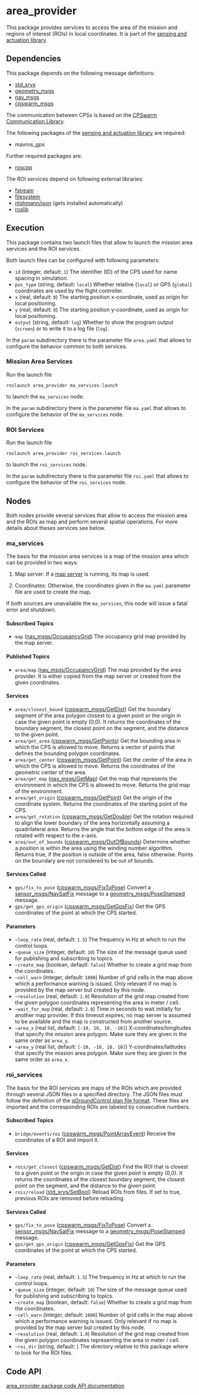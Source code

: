 # area_provider

This package provides services to access the area of the mission and regions of interest (ROIs) in local coordinates. It is part of the [sensing and actuation library](https://github.com/cpswarm/sensing_actuation).

## Dependencies
This package depends on the following message definitions:
* [std_srvs](https://wiki.ros.org/std_srvs)
* [geometry_msgs](https://wiki.ros.org/geometry_msgs)
* [nav_msgs](https://wiki.ros.org/nav_msgs)
* [cpswarm_msgs](https://cpswarm.github.io/cpswarm_msgs/html/index-msg.html)

The communication between CPSs is based on the [CPSwarm Communication Library](https://github.com/cpswarm/swarmio).

The following packages of the [sensing and actuation library](https://github.com/cpswarm/sensing_actuation) are required:
* mavros_gps

Further required packages are:
* [roscpp](https://wiki.ros.org/roscpp/)

The ROI services depend on following external libraries:
* [fstream](https://en.cppreference.com/w/cpp/header/fstream)
* [filesystem](https://en.cppreference.com/w/cpp/filesystem)
* [nlohmann/json](https://github.com/nlohmann/json) (gets installed automatically)
* [roslib](https://wiki.ros.org/roslib)

## Execution
This package contains two launch files that allow to launch the mission area services and the ROI services.

Both launch files can be configured with following parameters:
* `id` (integer, default: `1`)
  The identifier (ID) of the CPS used for name spacing in simulation.
* `pos_type` (string, default: `local`)
  Whether relative (`local`) or GPS (`global`) coordinates are used by the flight controller.
* `x` (real, default: `0`)
  The starting position x-coordinate, used as origin for local positioning.
* `y` (real, default: `0`)
  The starting position y-coordinate, used as origin for local positioning.
* `output` (string, default: `log`)
  Whether to show the program output (`screen`) or to write it to a log file (`log`).

In the `param` subdirectory there is the parameter file `area.yaml` that allows to configure the behavior common to both services.

### Mission Area Services
Run the launch file
```
roslaunch area_provider ma_services.launch
```
to launch the `ma_services` node.

In the `param` subdirectory there is the parameter file `ma.yaml` that allows to configure the behavior of the `ma_services` node.

### ROI Services
Run the launch file
```
roslaunch area_provider roi_services.launch
```
to launch the `roi_services` node.

In the `param` subdirectory there is the parameter file `roi.yaml` that allows to configure the behavior of the `roi_services` node.

## Nodes
Both nodes provide several services that allow to access the mission area and the ROIs as map and perform several spatial operations. For more details about theses services see below.

### ma_services
The basis for the mission area services is a map of the mission area which can be provided in two ways:

1. Map server: If a [map server](https://wiki.ros.org/map_server) is running, its map is used.

2. Coordinates: Otherwise, the coordinates given in the `ma.yaml` parameter file are used to create the map.

If both sources are unavailable the `ma_services`, this node will issue a fatal error and shutdown.

#### Subscribed Topics
* `map` ([nav_msgs/OccupancyGrid](https://docs.ros.org/en/api/nav_msgs/html/msg/OccupancyGrid.html))
  The occupancy grid map provided by the map server.

#### Published Topics
* `area/map` ([nav_msgs/OccupancyGrid](https://docs.ros.org/en/api/nav_msgs/html/msg/OccupancyGrid.html))
  The map provided by the area provider. It is either copied from the map server or created from the given coordinates.

#### Services
* `area/closest_bound` ([cpswarm_msgs/GetDist](https://cpswarm.github.io/cpswarm_msgs/html/srv/GetDist.html))
  Get the boundary segment of the area polygon closest to a given point or the origin in case the given point is empty (0,0). It returns the coordinates of the boundary segment, the closest point on the segment, and the distance to the given point.
* `area/get_area` ([cpswarm_msgs/GetPoints](https://cpswarm.github.io/cpswarm_msgs/html/srv/GetPoints.html))
  Get the bounding area in which the CPS is allowed to move. Returns a vector of points that defines the bounding polygon coordinates.
* `area/get_center` ([cpswarm_msgs/GetPoint](https://cpswarm.github.io/cpswarm_msgs/html/srv/GetPoint.html))
  Get the center of the area in which the CPS is allowed to move. Returns the coordinates of the geometric center of the area.
* `area/get_map` ([nav_msgs/GetMap](https://docs.ros.org/en/api/nav_msgs/html/srv/GetMap.html))
  Get the map that represents the environment in which the CPS is allowed to move. Returns the grid map of the environment.
* `area/get_origin` ([cpswarm_msgs/GetPoint](https://cpswarm.github.io/cpswarm_msgs/html/srv/GetPoint.html))
  Get the origin of the coordinate system. Returns the coordinates of the starting point of the CPS.
* `area/get_rotation` ([cpswarm_msgs/GetDouble](https://cpswarm.github.io/cpswarm_msgs/html/srv/GetDouble.html))
  Get the rotation required to align the lower boundary of the area horizontally assuming a quadrilateral area. Returns the angle that the bottom edge of the area is rotated with respect to the x-axis.
* `area/out_of_bounds` ([cpswarm_msgs/OutOfBounds](https://cpswarm.github.io/cpswarm_msgs/html/srv/OutOfBounds.html))
  Determine whether a position is within the area using the winding number algorithm. Returns true, if the position is outside of the area, false otherwise. Points on the boundary are not considered to be out of bounds.

#### Services Called
* `gps/fix_to_pose` ([cpswarm_msgs/FixToPose](https://cpswarm.github.io/cpswarm_msgs/html/srv/FixToPose.html))
  Convert a [sensor_msgs/NavSatFix](https://docs.ros.org/en/api/sensor_msgs/html/msg/NavSatFix.html) message to a [geometry_msgs/PoseStamped](https://docs.ros.org/en/api/geometry_msgs/html/msg/PoseStamped.html) message.
* `gps/get_gps_origin` ([cpswarm_msgs/GetGpsFix](https://cpswarm.github.io/cpswarm_msgs/html/srv/GetGpsFix.html))
  Get the GPS coordinates of the point at which the CPS started.

#### Parameters
* `~loop_rate` (real, default: `1.5`)
  The frequency in Hz at which to run the control loops.
* `~queue_size` (integer, default: `10`)
  The size of the message queue used for publishing and subscribing to topics.
* `~create_map` (boolean, default: `false`)
  Whether to create a grid map from the coordinates.
* `~cell_warn` (integer, default: `1000`)
  Number of grid cells in the map above which a performance warning is issued. Only relevant if no map is provided by the map server but created by this node.
* `~resolution` (real, default: `1.0`)
  Resolution of the grid map created from the given polygon coordinates representing the area in meter / cell.
* `~wait_for_map` (real, default: `2.0`)
  Time in seconds to wait initially for another map provider. If this timeout expires, no map server is assumed to be available and the map is constructed from another source.
* `~area_x` (real list, default: `[-10, 10, 10, -10]`)
  X-coordinates/longitudes that specify the mission area polygon. Make sure they are given in the same order as `area_y`.
* `~area_y` (real list, default: `[-10, -10, 10, 10]`)
  Y-coordinates/latitudes that specify the mission area polygon. Make sure they are given in the same order as `area_x`.

### roi_services
The basis for the ROI services are maps of the ROIs which are provided through several JSON files in a specified directory. The JSON files must follow the definition of the [qGroundControl plan file format](https://dev.qgroundcontrol.com/master/en/file_formats/plan.html). These files are imported and the corresponding ROIs are labeled by consecutive numbers.

#### Subscribed Topics
* `bridge/events/roi` ([cpswarm_msgs/PointArrayEvent](https://cpswarm.github.io/cpswarm_msgs/html/msg/PointArrayEvent.html))
  Receive the coordinates of a ROI and import it.

#### Services
* `rois/get_closest` ([cpswarm_msgs/GetDist](https://cpswarm.github.io/cpswarm_msgs/html/srv/GetDist.html))
  Find the ROI that is closest to a given point or the origin in case the given point is empty (0,0). It returns the coordinates of the closest boundary segment, the closest point on the segment, and the distance to the given point.
* `rois/reload` ([std_srvs/SetBool](https://docs.ros.org/en/api/std_srvs/html/srv/SetBool.html))
  Reload ROIs from files. If set to true, previous ROIs are removed before reloading.

#### Services Called
* `gps/fix_to_pose` ([cpswarm_msgs/FixToPose](https://cpswarm.github.io/cpswarm_msgs/html/srv/FixToPose.html))
  Convert a [sensor_msgs/NavSatFix](https://docs.ros.org/en/api/sensor_msgs/html/msg/NavSatFix.html) message to a [geometry_msgs/PoseStamped](https://docs.ros.org/en/api/geometry_msgs/html/msg/PoseStamped.html) message.
* `gps/get_gps_origin` ([cpswarm_msgs/GetGpsFix](https://cpswarm.github.io/cpswarm_msgs/html/srv/GetGpsFix.html))
  Get the GPS coordinates of the point at which the CPS started.

#### Parameters
* `~loop_rate` (real, default: `1.5`)
  The frequency in Hz at which to run the control loops.
* `~queue_size` (integer, default: `10`)
  The size of the message queue used for publishing and subscribing to topics.
* `~create_map` (boolean, default: `false`)
  Whether to create a grid map from the coordinates.
* `~cell_warn` (integer, default: `1000`)
  Number of grid cells in the map above which a performance warning is issued. Only relevant if no map is provided by the map server but created by this node.
* `~resolution` (real, default: `1.0`)
  Resolution of the grid map created from the given polygon coordinates representing the area in meter / cell.
* `~roi_dir` (string, default: )
  The directory relative to this package where to look for the ROI files.

## Code API
[area_provider package code API documentation](https://cpswarm.github.io/sensing_actuation/area_provider/docs/html/files.html)
